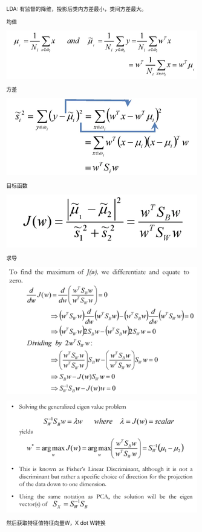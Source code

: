 LDA: 有监督的降维，投影后类内方差最小，类间方差最大。

均值

![img](LDA.assets/4264437-a3cdc87325bb2e7b.webp)

方差

![img](LDA.assets/4264437-d9060fe3010e4889.webp)

目标函数

![img](LDA.assets/4264437-7f065abc3c8c8532.webp)

求导

![img](LDA.assets/4264437-000b1283c3e23ae0.webp)

![img](LDA.assets/4264437-0ee5eb4ac78dab99.webp)

然后获取特征值特征向量W，X dot W转换





